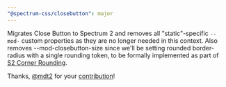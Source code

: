 ```yaml
---
"@spectrum-css/closebutton": major
---
```


Migrates Close Button to Spectrum 2 and removes all "static"-specific `--mod-` custom properties as they are no longer needed in this context. Also removes --mod-closebutton-size since we'll be setting rounded border-radius with a single rounding token, to be formally implemented as part of [S2 Corner Rounding](https://github.com/adobe/spectrum-css/pull/2559/files#diff-d6e9caa794bd8e1c659425d223e23ab53a93a254f00fb11a626e1b7563bd0c61R39-R41).

Thanks, [@mdt2](https://github.com/mdt2) for your [contribution](https://github.com/adobe/spectrum-css/pull/2564)!
